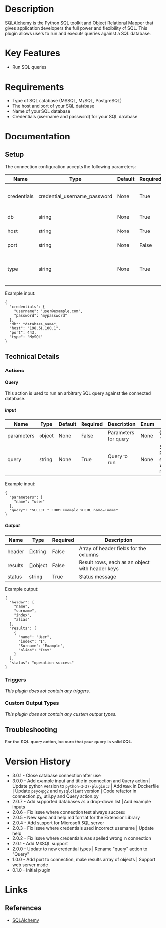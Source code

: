 # Description

[SQLAlchemy](http://docs.sqlalchemy.org/en/latest/) is the Python SQL toolkit and Object Relational Mapper that gives application developers the full power and flexibility of SQL.
This plugin allows users to run and execute queries against a SQL database.

# Key Features

* Run SQL queries

# Requirements

* Type of SQL database (MSSQL, MySQL, PostgreSQL)
* The host and port of your SQL database
* Name of your SQL database
* Credentials (username and password) for your SQL database

# Documentation

## Setup

The connection configuration accepts the following parameters:

|Name|Type|Default|Required|Description|Enum|Example|
|----|----|-------|--------|-----------|----|-------|
|credentials|credential_username_password|None|True|Database username and password|None|{ "username": "user@example.com", "password": "mypassword"}|
|db|string|None|True|Database name|None|database_name|
|host|string|None|True|Database hostname|None|198.51.100.1|
|port|string|None|False|Database port|None|443|
|type|string|None|True|Database type (MSSQL, MySQL, PostgreSQL)|['MSSQL', 'MySQL', 'PostgreSQL']|MySQL|

Example input:

```
{
  "credentials": {
    "username": "user@example.com",
    "password": "mypassword"
  },
  "db": "database_name",
  "host": "198.51.100.1",
  "port": 443,
  "type": "MySQL"
}
```

## Technical Details

### Actions

#### Query

This action is used to run an arbitrary SQL query against the connected database.

##### Input

|Name|Type|Default|Required|Description|Enum|Example|
|----|----|-------|--------|-----------|----|-------|
|parameters|object|None|False|Parameters for query|None|{ "name": "user" }|
|query|string|None|True|Query to run|None|SELECT * FROM example WHERE name=:name|

Example input:

```
{
  "parameters": {
    "name": "user" 
  },
  "query": "SELECT * FROM example WHERE name=:name"
}
```

##### Output

|Name|Type|Required|Description|
|----|----|--------|-----------|
|header|[]string|False|Array of header fields for the columns|
|results|[]object|False|Result rows, each as an object with header keys|
|status|string|True|Status message|

Example output:

```
{
  "header": [
    "name",
    "surname",
    "index",
    "alias"
  ],
  "results": [
    {
      "name": "User",
      "index": "1",
      "Surname": "Example",
      "alias": "Test"
    }
  ],
  "status": "operation success"
}
```

### Triggers

_This plugin does not contain any triggers._

### Custom Output Types

_This plugin does not contain any custom output types._

## Troubleshooting

For the SQL query action, be sure that your query is valid SQL.

# Version History

* 3.0.1 - Close database connection after use
* 3.0.0 - Add example input and title in connection and Query action | Update python version to `python-3-37-plugin:3` | Add `USER` in Dockerfile | Update `psycopg2` and `mysqlclient` version | Code refactor in connection.py, util.py and Query action.py
* 2.0.7 - Add supported databases as a drop-down list | Add example inputs
* 2.0.6 - Fix issue where connection test always success
* 2.0.5 - New spec and help.md format for the Extension Library
* 2.0.4 - Add support for Microsoft SQL server
* 2.0.3 - Fix issue where credentials used incorrect username | Update help
* 2.0.2 - Fix issue where credentials was spelled wrong in connection
* 2.0.1 - Add MSSQL support
* 2.0.0 - Update to new credential types | Rename "query" action to "Query"
* 1.0.0 - Add port to connection, make results array of objects | Support web server mode
* 0.1.0 - Initial plugin

# Links

## References

* [SQLAlchemy](http://docs.sqlalchemy.org/en/latest/)
